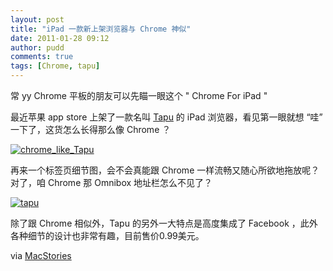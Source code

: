 ```yaml
---
layout: post
title: "iPad 一款新上架浏览器与 Chrome 神似"
date: 2011-01-28 09:12
author: pudd
comments: true
tags: [Chrome, tapu]
---
```

常 yy Chrome 平板的朋友可以先瞄一眼这个 " Chrome For iPad " 



最近苹果 app store 上架了一款名叫 [Tapu](http://itunes.apple.com/us/app/tapu/id412693906?mt=8&ign-mpt=uo%3D4#) 的 iPad  浏览器，看见第一眼就想 “哇” 一下了，这货怎么长得那么像 Chrome ？


<a href="http://img.chromi.org/2011/01/31.png">![](http://img.chromi.org/2011/01/31.png "chrome_like_Tapu")</a>



再来一个标签页细节图，会不会真能跟 Chrome 一样流畅又随心所欲地拖放呢？
对了，咱 Chrome 那 Omnibox 地址栏怎么不见了？

<a href="http://img.chromi.org/2011/01/tapu.png">![](http://img.chromi.org/2011/01/tapu.png "tapu")</a>

除了跟 Chrome 相似外，Tapu 的另外一大特点是高度集成了 Facebook ，此外各种细节的设计也非常有趣，目前售价0.99美元。

via [MacStories](http://www.macstories.net/reviews/tapu-ipad-browser-that-looks-like-chrome-plugs-into-facebook/)
